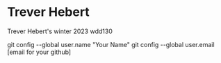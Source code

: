 # Trever Hebert

Trever Hebert's winter 2023 wdd130  

git config --global user.name "Your Name"
git config --global user.email [email for your github]
